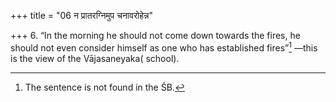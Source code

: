 +++
title = "06 न प्रातरग्निमुप चनावरोहेन्न"

+++
6. “In the morning he should not come down towards the fires, he should not even consider himself as one who has established fires”[^1] —this is the view of the Vājasaneyaka( school).  


[^1]: The sentence is not found in the ŚB.
